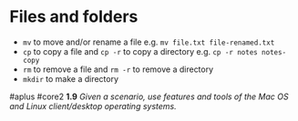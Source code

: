 # Files and folders

- `mv` to move and/or rename a file e.g. `mv file.txt file-renamed.txt`
- `cp` to copy a file and `cp -r` to copy a directory e.g. `cp -r notes notes-copy`
- `rm` to remove a file and `rm -r` to remove a directory
- `mkdir` to make a directory

#aplus #core2 **1.9** *Given a scenario, use features and tools of the Mac OS and Linux client/desktop operating systems.* 
